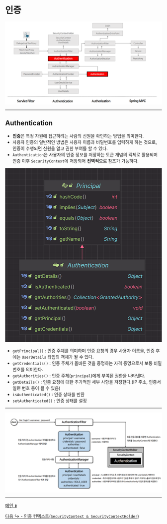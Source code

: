 # 인증

![img.png](image/img.png)

---

## Authentication

- **인증**은 특정 자원에 접근하려는 사람의 신원을 확인하는 방법을 의미한다.
- 사용자 인증의 일반적인 방법은 사용자 이름과 비밀번호를 입력하게 하는 것으로, 인증이 수행되면 신원을 알고 권한 부여를 할 수 있다.
- `Authentication`은 사용자의 인증 정보를 저장하는 토큰 개념의 객체로 활용되며 인증 이후 `SecurityContext`에 저장되어 **전역적으로** 참조가 가능하다.

![img_1.png](image/img_1.png)

- `getPrincipal()` : 인증 주체를 의미하며 인증 요청의 경우 사용자 이름을, 인증 후에는 `UserDetails` 타입의 객체가 될 수 있다.
- `getCredentials()` : 인증 주체가 올바른 것을 증명하는 자격 증명으로서 보통 비밀번호를 의미한다.
- `getAuthorities()` : 인증 주체(`principal`)에게 부여된 권한을 나타낸다.
- `getDetails()` : 인증 요청에 대한 추가적인 세부 사항을 저장한다.(IP 주소, 인증서 일련 번호 등이 될 수 있음)
- `isAuthenticated()` : 인증 상태를 반환
- `setAuthenticated()` : 인증 상태를 설정

---

![img_2.png](image/img_2.png)

---

[메인 ⏫](https://github.com/genesis12345678/TIL/blob/main/Spring/security/security/main.md)

[다음 ↪️ - 인증 컨텍스트(`SecurityContext & SecurityContextHolder`)](https://github.com/genesis12345678/TIL/blob/main/Spring/security/security/AuthenticationArchitecture/security/securityContext.md)